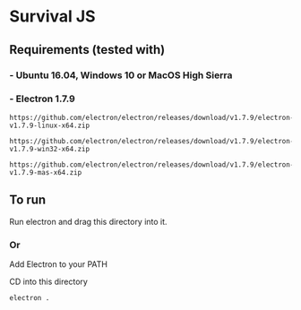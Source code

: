 # Survival JS

## Requirements (tested with)

### - Ubuntu 16.04, Windows 10 or MacOS High Sierra

### - Electron 1.7.9
    https://github.com/electron/electron/releases/download/v1.7.9/electron-v1.7.9-linux-x64.zip

    https://github.com/electron/electron/releases/download/v1.7.9/electron-v1.7.9-win32-x64.zip
    
    https://github.com/electron/electron/releases/download/v1.7.9/electron-v1.7.9-mas-x64.zip


## To run

Run electron and drag this directory into it.

### Or

Add Electron to your PATH

CD into this directory

    electron .
